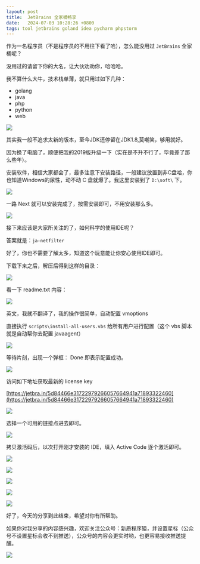 ```yaml
---
layout: post
title:  JetBrains 全家桶畅享
date:   2024-07-03 10:28:26 +0800
tags: tool jetbrains goland idea pycharm phpstorm
---
```


作为一名程序员（不是程序员的不用往下看了哈），怎么能没用过 `JetBrains` 全家桶呢？

没用过的请留下你的大名，让大伙劝劝你，哈哈哈。

我不算什么大牛，技术栈单薄，就只用过如下几种：

- golang
- java
- php
- python
- web

![](https://raw.githubusercontent.com/Chinaxiang/notepic/main/2024/20241005214150.png)

其实我一般不追求太新的版本，至今JDK还停留在JDK1.8,莫嘲笑，够用就好。

因为换了电脑了，顺便把我的2019版升级一下（实在是不升不行了，毕竟差了那么些年）。

安装软件，相信大家都会了，最多注意下安装路径，一般建议放置到非C盘哈，你也知道Windows的尿性，动不动 C 盘就爆了。我这里安装到了 `D:\soft\` 下。


![](https://raw.githubusercontent.com/Chinaxiang/notepic/main/2024/209a90b1-0d83-496e-a760-bb1c3106d322.png)


一路 Next 就可以安装完成了，按需安装即可，不用安装那么多。


![](https://raw.githubusercontent.com/Chinaxiang/notepic/main/2024/67233241-5c63-4907-a3e8-ff5bd1d76033.png)


接下来应该是大家所关注的了，如何科学的使用IDE呢？

答案就是：`ja-netfilter`

好了，你也不需要了解太多，知道这个玩意能让你安心使用IDE即可。

下载下来之后，解压后得到这样的目录：


![](https://raw.githubusercontent.com/Chinaxiang/notepic/main/2024/2eec5ea7-dede-47a3-a512-eb127f11311d.png)


看一下 readme.txt 内容：


![](https://raw.githubusercontent.com/Chinaxiang/notepic/main/2024/4d6a3529-c615-4474-8f94-08f1da0ad07f.png)


英文，我就不翻译了，我的操作很简单，自动配置 vmoptions

直接执行 `scripts\install-all-users.vbs` 给所有用户进行配置（这个 vbs 脚本就是自动帮你去配置 javaagent）


![](https://raw.githubusercontent.com/Chinaxiang/notepic/main/2024/96a19294-2b9b-4d84-854e-33b175e3209d.png)


等待片刻，出现一个弹框： Done 即表示配置成功。


![](https://raw.githubusercontent.com/Chinaxiang/notepic/main/2024/de5e2bdf-b125-4fff-a73e-e924991cae8d.png)


访问如下地址获取最新的 license key

[https://jetbra.in/5d84466e31722979266057664941a71893322460](https://jetbra.in/5d84466e31722979266057664941a71893322460)


![](https://raw.githubusercontent.com/Chinaxiang/notepic/main/2024/74303172-1240-45f2-a7fd-f1078348e311.png)


选择一个可用的链接点进去即可。


![](https://raw.githubusercontent.com/Chinaxiang/notepic/main/2024/35328fc6-5749-4018-b921-d37b4f3d4f33.png)


拷贝激活码后，以次打开刚才安装的 IDE，填入 Active Code 逐个激活即可。

![](https://raw.githubusercontent.com/Chinaxiang/notepic/main/2024/41733084-bf02-4d54-8e30-eb1a60035f4d.png)

![](https://raw.githubusercontent.com/Chinaxiang/notepic/main/2024/d167d8d6-b42a-4652-bd32-bc74e603b6c7.png)

![](https://raw.githubusercontent.com/Chinaxiang/notepic/main/2024/e766921f-3963-4401-962e-f4b56b8f7c3e.png)

![](https://raw.githubusercontent.com/Chinaxiang/notepic/main/2024/2139edb3-8a1b-4706-a205-079d2c4379b5.png)

![](https://raw.githubusercontent.com/Chinaxiang/notepic/main/2024/5606ea39-d808-4e81-86e5-79e4e095f6d6.png)

好了，今天的分享到此结束，希望对你有所帮助。

如果你对我分享的内容感兴趣，欢迎关注公众号：新质程序猿，并设置星标（公众号不设置星标会收不到推送），公众号的内容会更实时哟，也更容易接收推送提醒。

![](https://huangyanxiang.com/qrcode.jpg)

